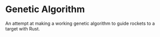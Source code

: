 # Genetic Algorithm
An attempt at making a working genetic algorithm to guide rockets to a target with Rust.